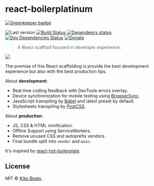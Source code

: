 # react-boilerplatinum

[![Greenkeeper badge](https://badges.greenkeeper.io/Kikobeats/react-boilerplatinum.svg)](https://greenkeeper.io/)

![Last version](https://img.shields.io/github/tag/Kikobeats/react-boilerplatinum.svg?style=flat-square)
[![Build Status](http://img.shields.io/travis/Kikobeats/react-boilerplatinum/master.svg?style=flat-square)](https://travis-ci.org/Kikobeats/react-boilerplatinum)
[![Dependency status](http://img.shields.io/david/Kikobeats/react-boilerplatinum.svg?style=flat-square)](https://david-dm.org/Kikobeats/react-boilerplatinum)
[![Dev Dependencies Status](http://img.shields.io/david/dev/Kikobeats/react-boilerplatinum.svg?style=flat-square)](https://david-dm.org/Kikobeats/react-boilerplatinum#info=devDependencies)
[![Donate](https://img.shields.io/badge/donate-paypal-blue.svg?style=flat-square)](https://paypal.me/kikobeats)
> A React scaffold focused in developer experience.

![](https://d3uepj124s5rcx.cloudfront.net/items/183w3E0R082W2r0a0822/Screen%20Recording%202017-03-02%20at%2008.52%20pm.gif?v=36a77851)

The premise of this React scaffolding is provide the best development experience but also with the best production tips.

About **development**:

- Real time coding feedback with DevTools errors overlay.
- Device synchronization for mobile testing using  [BrowserSync](https://www.browsersync.io).
- JavaScript transpiling by [Babel](https://babeljs.io) and latest preset by default.
- Stylesheets transpiling by [PostCSS](http://postcss.org).

About **production**:

- JS, CSS & HTML minification.
- Offline Support using ServiceWorkers.
- Remove unused CSS and autoprefix vendors.
- Final bundle split into `vendor` and `main`.


It's inspired by [react-hot-boilerplate](https://github.com/gaearon/react-hot-boilerplate).

## License

MIT © [Kiko Beats](https://github.com/kikobeats).
